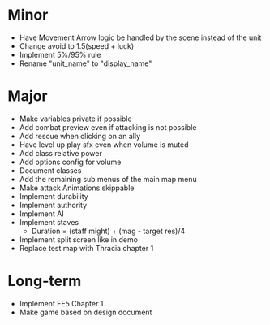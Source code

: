 # Minor
* Have Movement Arrow logic be handled by the scene instead of the unit
* Change avoid to 1.5(speed + luck)
* Implement 5%/95% rule
* Rename "unit_name" to "display_name"

# Major
* Make variables private if possible
* Add combat preview even if attacking is not possible
* Add rescue when clicking on an ally
* Have level up play sfx even when volume is muted
* Add class relative power
* Add options config for volume
* Document classes
* Add the remaining sub menus of the main map menu
* Make attack Animations skippable
* Implement durability
* Implement authority
* Implement AI
* Implement staves
	* Duration = (staff might) + (mag - target res)/4
* Implement split screen like in demo
* Replace test map with Thracia chapter 1

# Long-term
* Implement FE5 Chapter 1
* Make game based on design document
